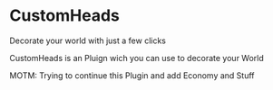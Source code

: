 # CustomHeads
Decorate your world with just a few clicks

CustomHeads is an Pluign wich you can use to decorate your World

MOTM: Trying to continue this Plugin and add Economy and Stuff
